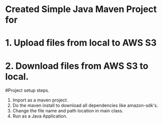 # Created Simple Java Maven Project for
# 1. Upload files from local to AWS S3
# 2. Download files from AWS S3 to local.

#Project setup steps.
1. Import as a maven project.
2. Do the maven install to download all dependencies like amazon-sdk's.
3. Change the file name and path location in main class.
4. Run as a Java Application.

